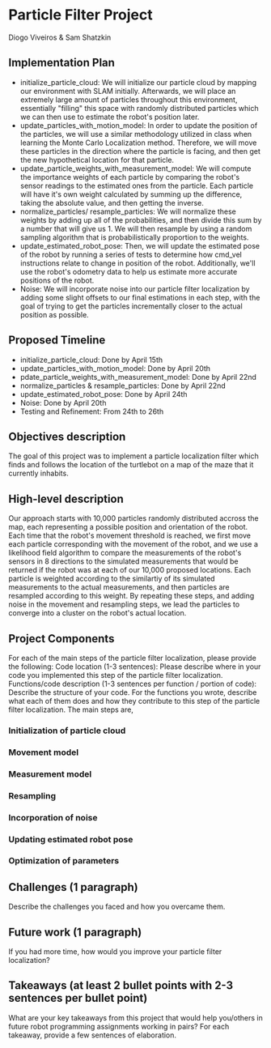 # Particle Filter Project

Diogo Viveiros & Sam Shatzkin

## Implementation Plan

- initialize_particle_cloud: We will initialize our particle cloud by mapping our environment with SLAM initially. Afterwards, we will place an extremely large amount of particles throughout this environment, essentially "filling" this space with randomly distributed particles which we can then use to estimate the robot's position later.
- update_particles_with_motion_model: In order to update the position of the particles, we will use a similar methodology utilized in class when learning the Monte Carlo Localization method. Therefore, we will move these particles in the direction where the particle is facing, and then get the new hypothetical location for that particle.
- update_particle_weights_with_measurement_model: We will compute the importance weights of each particle by  comparing the robot's sensor readings to the estimated ones from the particle. Each particle will have it's own weight calculated by summing up the difference, taking the absolute value, and then getting the inverse.
- normalize_particles/ resample_particles: We will normalize these weights by adding up all of the probabilities, and then divide this sum by a number that will give us 1. We will then resample by using a random sampling algorithm that is probabilistically proportion to the weights.
- update_estimated_robot_pose: Then, we will update the estimated pose of the robot by running a series of tests to determine how cmd_vel instructions relate to change in position of the robot. Additionally, we'll use the robot's odometry data to help us estimate more accurate positions of the robot.
- Noise: We will incorporate noise into our particle filter localization by adding some slight offsets to our final estimations in each step, with the goal of trying to get the particles incrementally closer to the  actual position as possible.

## Proposed Timeline

- initialize_particle_cloud: Done by April 15th
- update_particles_with_motion_model: Done by April 20th
- pdate_particle_weights_with_measurement_model: Done by April 22nd
- normalize_particles & resample_particles: Done by April 22nd
- update_estimated_robot_pose: Done by April 24th
- Noise: Done by April 20th
- Testing and Refinement: From 24th to 26th

## Objectives description

 The goal of this project was to implement a particle localization filter which finds and follows the location of the turtlebot on a map of the maze that it currently inhabits.

## High-level description

Our approach starts with 10,000 particles randomly distributed accross the map, each representing a possible position and orientation of the robot. Each time that the robot's movement threshold is reached, we first move each particle corresponding with the movement of the robot, and we use a likelihood field algorithm to compare the measurements of the robot's sensors in 8 directions to the simulated measurements that would be returned if the robot was at each of our 10,000 proposed locations. Each particle is weighted according to the similartiy of its simulated measurements to the actual measurements, and then particles are resampled according to this weight. By repeating these steps, and adding noise in the movement and resampling steps, we lead the particles to converge into a cluster on the robot's actual location. 

## Project Components

For each of the main steps of the particle filter localization, please provide the following:
Code location (1-3 sentences): Please describe where in your code you implemented this step of the particle filter localization.
Functions/code description (1-3 sentences per function / portion of code): Describe the structure of your code. For the functions you wrote, describe what each of them does and how they contribute to this step of the particle filter localization.
The main steps are,

### Initialization of particle cloud

### Movement model

### Measurement model

### Resampling

### Incorporation of noise

### Updating estimated robot pose

### Optimization of parameters

## Challenges (1 paragraph)

Describe the challenges you faced and how you overcame them.

## Future work (1 paragraph)

If you had more time, how would you improve your particle filter localization?

## Takeaways (at least 2 bullet points with 2-3 sentences per bullet point)

 What are your key takeaways from this project that would help you/others in future robot programming assignments working in pairs? For each takeaway, provide a few sentences of elaboration.